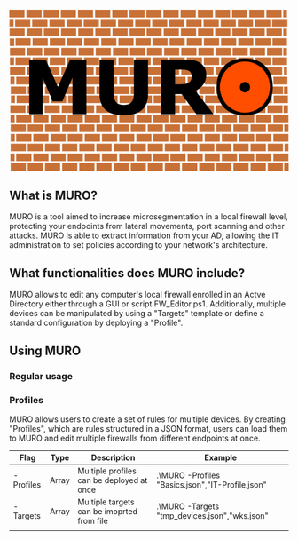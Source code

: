 <!-- <div style="text-align: center;"> -->
![alt text](https://github.com/acarreteroc99/MURO/blob/main/imgs/png/MURO_logo.png "MURO logo")
<!-- </div> -->

## What is MURO?

MURO is a tool aimed to increase microsegmentation in a local firewall level, protecting your endpoints from lateral movements, port scanning and other attacks. MURO is able to extract information from your AD, allowing the IT administration to set policies according to your network's architecture. 

## What functionalities does MURO include?

MURO allows to edit any computer's local firewall enrolled in an Actve Directory either through a GUI or script FW_Editor.ps1. Additionally, multiple devices can be manipulated by using a "Targets" template or define a standard configuration by deploying a "Profile". 

## Using MURO

### Regular usage

### Profiles

MURO allows users to create a set of rules for multiple devices. By creating "Profiles", which are rules structured in a JSON format, users can load them to MURO and edit multiple firewalls from different endpoints at once. 

| Flag | Type | Description | Example |
|---|---|---|---|
| -Profiles  | Array | Multiple profiles can be deployed at once  | .\MURO -Profiles "Basics.json","IT-Profile.json" |
| -Targets  | Array | Multiple targets can be imoprted from file | .\MURO -Targets "tmp_devices.json","wks.json" |
|   |   | | |
